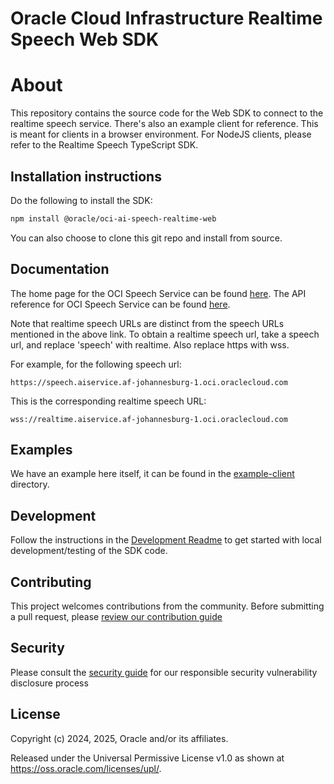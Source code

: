 # Oracle Cloud Infrastructure Realtime Speech Web SDK

# About

This repository contains the source code for the Web SDK to connect to the realtime speech service. There's also an example client for reference. This is meant for clients in a browser environment. For NodeJS clients, please refer to the Realtime Speech TypeScript SDK.

## Installation instructions

Do the following to install the SDK:

```bash
npm install @oracle/oci-ai-speech-realtime-web
```

You can also choose to clone this git repo and install from source.

## Documentation

The home page for the OCI Speech Service can be found [here](https://www.oracle.com/artificial-intelligence/speech/).
The API reference for OCI Speech Service can be found [here](https://docs.oracle.com/en-us/iaas/api/#/en/speech/latest/).

Note that realtime speech URLs are distinct from the speech URLs mentioned in the above link. To obtain a realtime speech url, take a speech url, and replace 'speech' with realtime. Also replace https with wss.

For example, for the following speech url:

`https://speech.aiservice.af-johannesburg-1.oci.oraclecloud.com`

This is the corresponding realtime speech URL:

`wss://realtime.aiservice.af-johannesburg-1.oci.oraclecloud.com`

## Examples

We have an example here itself, it can be found in the [example-client](example-client/) directory.

## Development

Follow the instructions in the [Development Readme](ai-speech-realtime-sdk-web/README.md) to get started with local development/testing of the SDK code.

## Contributing

This project welcomes contributions from the community. Before submitting a pull request, please [review our contribution guide](./CONTRIBUTING.md)

## Security

Please consult the [security guide](./SECURITY.md) for our responsible security vulnerability disclosure process

## License

Copyright (c) 2024, 2025, Oracle and/or its affiliates.

Released under the Universal Permissive License v1.0 as shown at
<https://oss.oracle.com/licenses/upl/>.
